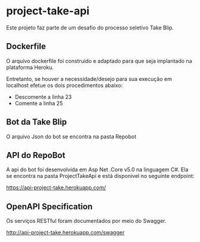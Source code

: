 # project-take-api

Este projeto faz parte de um desafio do processo seletivo Take Blip. 

## Dockerfile

O arquivo dockerfile foi construido e adaptado para que seja implantado na plataforma Heroku.

Entretanto, se houver a necessidade/desejo para sua execução em localhost efetue os dois procedimentos abaixo:
* Descomente a linha 23
* Comente a linha 25

## Bot da Take Blip

O arquivo Json do bot se encontra na pasta Repobot

## API do RepoBot

A api do bot foi desenvolvida em Asp Net .Core v5.0 na linguagem C#.
Ela se encontra na pasta ProjectTakeApi e está disponivel no seguinte endpoint:

https://api-project-take.herokuapp.com/

## OpenAPI Specification
Os serviços RESTful foram documentados por meio do Swagger.

http://api-project-take.herokuapp.com/swagger
